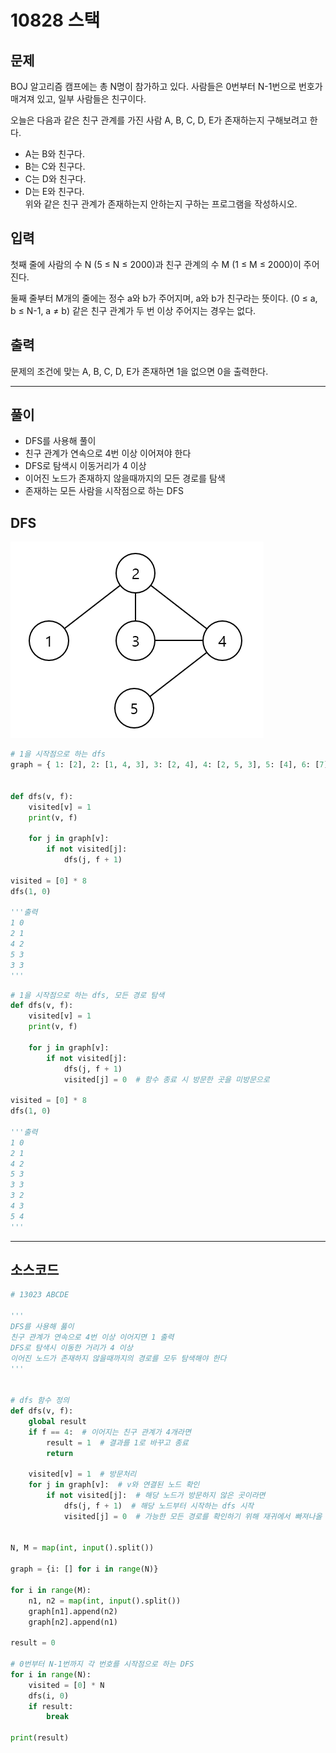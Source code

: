 # 10828 스택

## 문제

BOJ 알고리즘 캠프에는 총 N명이 참가하고 있다. 사람들은 0번부터 N-1번으로 번호가 매겨져 있고, 일부 사람들은 친구이다.

오늘은 다음과 같은 친구 관계를 가진 사람 A, B, C, D, E가 존재하는지 구해보려고 한다.

- A는 B와 친구다.
- B는 C와 친구다.
- C는 D와 친구다.
- D는 E와 친구다.  
위와 같은 친구 관계가 존재하는지 안하는지 구하는 프로그램을 작성하시오.

## 입력

첫째 줄에 사람의 수 N (5 ≤ N ≤ 2000)과 친구 관계의 수 M (1 ≤ M ≤ 2000)이 주어진다.

둘째 줄부터 M개의 줄에는 정수 a와 b가 주어지며, a와 b가 친구라는 뜻이다. (0 ≤ a, b ≤ N-1, a ≠ b) 같은 친구 관계가 두 번 이상 주어지는 경우는 없다.

## 출력

문제의 조건에 맞는 A, B, C, D, E가 존재하면 1을 없으면 0을 출력한다.

---

## 풀이

- DFS를 사용해 풀이
- 친구 관계가 연속으로 4번 이상 이어져야 한다
- DFS로 탐색시 이동거리가 4 이상
- 이어진 노드가 존재하지 않을때까지의 모든 경로를 탐색
- 존재하는 모든 사람을 시작점으로 하는 DFS

## DFS

![그래프](https://raw.githubusercontent.com/Joripje/TIL/main/algorithm_study/image/13023.png)

```python
# 1을 시작점으로 하는 dfs
graph = { 1: [2], 2: [1, 4, 3], 3: [2, 4], 4: [2, 5, 3], 5: [4], 6: [7], 7: [6],}


def dfs(v, f):
    visited[v] = 1
    print(v, f)
    
    for j in graph[v]:
        if not visited[j]:
            dfs(j, f + 1)
            
visited = [0] * 8
dfs(1, 0)

'''출력
1 0
2 1
4 2
5 3
3 3
'''
```
```python
# 1을 시작점으로 하는 dfs, 모든 경로 탐색
def dfs(v, f):
    visited[v] = 1
    print(v, f)
    
    for j in graph[v]:
        if not visited[j]:
            dfs(j, f + 1)
            visited[j] = 0  # 함수 종료 시 방문한 곳을 미방문으로
            
visited = [0] * 8
dfs(1, 0)

'''출력
1 0
2 1
4 2
5 3
3 3
3 2
4 3
5 4
'''
```

---

## 소스코드

```python
# 13023 ABCDE

'''
DFS를 사용해 풇이
친구 관계가 연속으로 4번 이상 이어지면 1 출력
DFS로 탐색시 이동한 거리가 4 이상
이어진 노드가 존재하지 않을때까지의 경로를 모두 탐색해야 한다
'''


# dfs 함수 정의
def dfs(v, f):
    global result
    if f == 4:  # 이어지는 친구 관계가 4개라면
        result = 1  # 결과를 1로 바꾸고 종료
        return

    visited[v] = 1  # 방문처리
    for j in graph[v]:  # v와 연결된 노드 확인
        if not visited[j]:  # 해당 노드가 방문하지 않은 곳이라면
            dfs(j, f + 1)  # 해당 노드부터 시작하는 dfs 시작
            visited[j] = 0  # 가능한 모든 경로를 확인하기 위해 재귀에서 빠져나올 때 미방문 처리
        

N, M = map(int, input().split())

graph = {i: [] for i in range(N)}

for i in range(M):
    n1, n2 = map(int, input().split())
    graph[n1].append(n2)
    graph[n2].append(n1)

result = 0

# 0번부터 N-1번까지 각 번호를 시작점으로 하는 DFS
for i in range(N):
    visited = [0] * N
    dfs(i, 0)
    if result:
        break
    
print(result)
```
